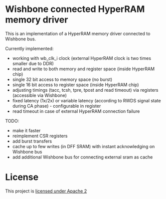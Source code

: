 # Wishbone connected HyperRAM memory driver

This is an implementation of a HyperRAM memory driver connected to Wishbone bus.

Currently implemented:
- working with wb_clk_i clock (external HyperRAM clock is two times smaller due to DDR)
- read and write to both memory and register space (inside HyperRAM chip)
- single 32 bit access to memory space (no burst)
- single 16 bit access to register space (inside HyperRAM chip)
- adjusting timings (tacc, tcsh, tpre, tpost and read timeout) via registers (accessible via Wishbone)
- fixed latency (1x/2x) or variable latency (according to RWDS signal state during CA phase) - configurable in register
- read timeout in case of external HyperRAM connection failure

TODO:
- make it faster
- reimplement CSR registers
- add burst transfers
- cache up to few writes (in DFF SRAM) with instant acknowledging on Wishbone bus
- add additional Wishbone bus for connecting external sram as cache

# License

This project is [licensed under Apache 2](LICENSE)
